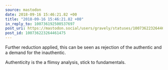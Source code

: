 ```yaml
---
source: mastodon
date: 2018-09-16 15:46:21.82 +00
title: "2018-09-16 15:46:21.82 +00"
in_reply_to: 100736192500537697
post_uri: https://mastodon.social/users/gravely/statuses/100736223264461475
post_id: 100736223264461475
---
```

Further reduction applied, this can be seen as rejection of the authentic and a demand for the inauthentic.

Authenticity is the a flimsy analysis, stick to fundamentals.


